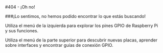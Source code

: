 #404 - ¡Oh no!

###¡Lo sentimos, no hemos podido encontrar lo que estás buscando!

Utiliza el menú de la izquierda para explorar los pines GPIO de Raspberry Pi y sus funciones.

Utiliza el menú de la parte superior para descubrir nuevas placas, aprender sobre interfaces y encontrar guías de conexión GPIO.
